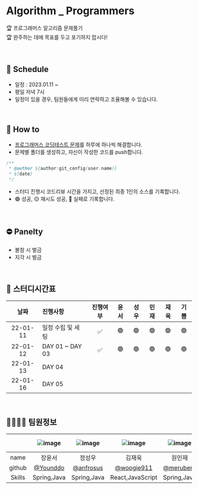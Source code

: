 # Algorithm _ Programmers
🏆 프로그래머스 알고리즘 문제풀기    
🏆 완주하는 데에 목표를 두고 포기하지 맙시다!

<br>

## 📆 Schedule
* 일정 : 2023.01.11 ~ 
* 평일 저녁 7시
* 일정이 있을 경우, 팀원들에게 미리 연락하고 조율해볼 수 있습니다.

<br>

## 📃 How to 
* [프로그래머스 코딩테스트 문제](https://school.programmers.co.kr/learn/challenges?order=acceptance_asc&page=1&levels=1%2C0)를 하루에 하나씩 해결합니다.
* 문제별 폴더를 생성하고, 자신이 작성한 코드를 push합니다.
```java
/**
 * @author ${author:git_config(user.name)}
 * ${date}
 */ 
 ```
* 스터디 진행시 코드리뷰 시간을 가지고, 선정된 최종 1인의 소스를 기록합니다.
* 🟢 성공, 🟡 재시도 성공, 🔴 실패로 기록합니다.

<br>

## ⛔ Panelty
* 불참 시 벌금
* 지각 시 벌금

<br>

## 📌 스터디시간표
|날짜|진행사항|진행여부|윤서|성우|민재|재욱|기쁨|
|:---:|:---|:---:|:---:|:---:|:---:|:---:|:---:|
|22-01-11| 일정 수립 및 세팅 |✅|🟢|🟢|🟢|🟢|🟢|
|22-01-12|DAY 01 ~ DAY 03|✅|🟢|🟢|🟢|🟢|🟢|
|22-01-13|DAY 04|||||||
|22-01-16|DAY 05|||||||


<br>

## 👨‍👩‍👧‍👧 팀원정보

||![image](https://user-images.githubusercontent.com/99253403/211563396-1939db91-d2cb-4d57-a51d-5f388cc86b1e.png)|![image](https://user-images.githubusercontent.com/99253403/211563364-98d1cfa8-f1e4-46cd-a823-c9603e266dc2.png)|![image](https://user-images.githubusercontent.com/99253403/211563333-3fb8c5f0-3aac-49d2-99fe-b77f73d129f0.png)|![image](https://user-images.githubusercontent.com/99253403/211563287-77877c84-2ca6-4af6-a907-7b76f7b9d5cf.png)|https://avatars.githubusercontent.com/u/66793842?v=4|
|:---:|:---:|:---:|:---:|:---:|:---:|
|name|장윤서|정성우|김재욱|원민재|오기쁨|
|github|[@Younddo](https://github.com/Younddo)|[@anfrosus](https://github.com/anfrosus)|[@woogie911](https://github.com/WooGie911)|[@meruberu](https://github.com/meruberu)|[@joyfive](https://github.com/joyfive)|
|Skills|Spring,Java|Spring,Java|React,JavaScript|Spring,Java|React,JavaScript|
